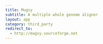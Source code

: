 ```yaml
---
title: Mugsy
subtitle: A multiple whole genome aligner
layout: app
category: third_party
redirect_to:
  - http://mugsy.sourceforge.net
---
```

